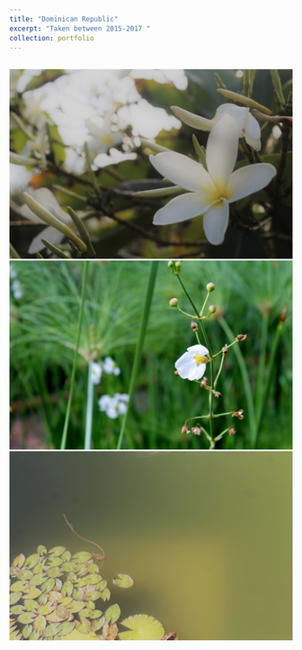 ```yaml
---
title: "Dominican Republic"
excerpt: "Taken between 2015-2017 "
collection: portfolio
---
```



<br/><img src='/images/DR1.jpg'>
<br/><img src='/images/DR3.jpg'>
<br/><img src='/images/DR2.jpg'>
